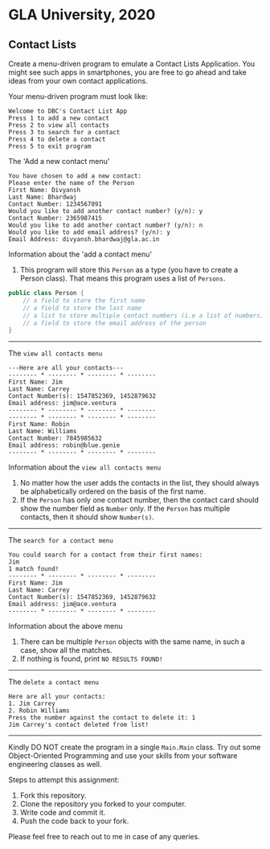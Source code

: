 # GLA University, 2020

## Contact Lists

Create a menu-driven program to emulate a Contact Lists Application. 
You might see such apps in smartphones, you are free to go ahead and take ideas
from your own contact applications.  

Your menu-driven program must look like: 
```
Welcome to DBC's Contact List App
Press 1 to add a new contact
Press 2 to view all contacts
Press 3 to search for a contact
Press 4 to delete a contact
Press 5 to exit program 
```

The 'Add a new contact menu'
```
You have chosen to add a new contact: 
Please enter the name of the Person
First Name: Divyansh
Last Name: Bhardwaj
Contact Number: 1234567891
Would you like to add another contact number? (y/n): y
Contact Number: 2365987415
Would you like to add another contact number? (y/n): n
Would you like to add email address? (y/n): y
Email Address: divyansh.bhardwaj@gla.ac.in
```
Information about the 'add a contact menu'
1. This program will store this `Person` as a type (you have to create a Person class).
That means this program uses a list of `Persons`.

```java
public class Person {
    // a field to store the first name
    // a field to store the last name
    // a list to store multiple contact numbers (i.e a list of numbers)
    // a field to store the email address of the person 
}
```
---
The `view all contacts menu`
```
---Here are all your contacts---
-------- * -------- * -------- * --------
First Name: Jim
Last Name: Carrey
Contact Number(s): 1547852369, 1452879632
Email address: jim@ace.ventura
-------- * -------- * -------- * --------
-------- * -------- * -------- * --------
First Name: Robin
Last Name: Williams
Contact Number: 7845985632
Email address: robin@blue.genie
-------- * -------- * -------- * --------
```
Information about the `view all contacts menu`
1. No matter how the user adds the contacts in the list,
they should always be alphabetically ordered on the basis of the first name.
2. If the `Person` has only one contact number, then the contact card should show
the number field as `Number` only. If the `Person` has multiple contacts, then it
should show `Number(s)`.
--- 

The `search for a contact menu`
```
You could search for a contact from their first names: 
Jim
1 match found!
-------- * -------- * -------- * --------
First Name: Jim
Last Name: Carrey
Contact Number(s): 1547852369, 1452879632
Email address: jim@ace.ventura
-------- * -------- * -------- * --------
```
Information about the above menu
1. There can be multiple `Person` objects with the same name, in such a case, 
show all the matches.
2. If nothing is found, print `NO RESULTS FOUND!`
---

The `delete a contact menu`
```
Here are all your contacts: 
1. Jim Carrey
2. Robin Williams
Press the number against the contact to delete it: 1
Jim Carrey's contact deleted from list!
```
---

Kindly DO NOT create the program in a single `Main.Main` class. Try out some Object-Oriented Programming and
use your skills from your software engineering classes as well.

Steps to attempt this assignment:
1. Fork this repository.
2. Clone the repository you forked to your computer.
3. Write code and commit it.
4. Push the code back to your fork.

Please feel free to reach out to me in case of any queries.